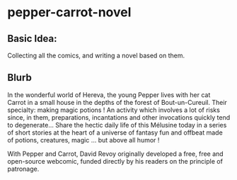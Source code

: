 # pepper-carrot-novel

## Basic Idea:
Collecting all the comics, and writing a novel based on them.


## Blurb
In the wonderful world of Hereva, the young Pepper lives with her cat Carrot in a small house in the depths of the forest of Bout-un-Cureuil. Their specialty: making magic potions ! An activity which involves a lot of risks since, in them, preparations, incantations and other invocations quickly tend to degenerate... Share the hectic daily life of this Mélusine today in a series of short stories at the heart of a universe of fantasy fun and offbeat made of potions, creatures, magic ... but above all humor !

With Pepper and Carrot, David Revoy originally developed a free, free and open-source webcomic, funded directly by his readers on the principle of patronage.

